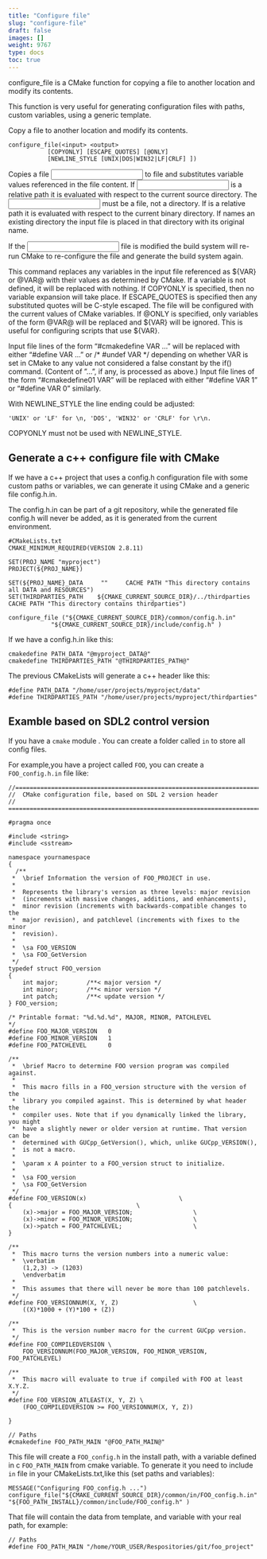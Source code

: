 ```yaml
---
title: "Configure file"
slug: "configure-file"
draft: false
images: []
weight: 9767
type: docs
toc: true
---
```


configure_file is a CMake function for copying a file to another location and modify its contents.

This function is very useful for generating configuration files with paths, custom variables, using a generic template.

 

Copy a file to another location and modify its contents.

    configure_file(<input> <output>
               [COPYONLY] [ESCAPE_QUOTES] [@ONLY]
               [NEWLINE_STYLE [UNIX|DOS|WIN32|LF|CRLF] ])

Copies a file <input> to file <output> and substitutes variable values referenced in the file content. If <input> is a relative path it is evaluated with respect to the current source directory. The <input> must be a file, not a directory. If <output> is a relative path it is evaluated with respect to the current binary directory. If <output> names an existing directory the input file is placed in that directory with its original name.

If the <input> file is modified the build system will re-run CMake to re-configure the file and generate the build system again.

This command replaces any variables in the input file referenced as ${VAR} or @VAR@ with their values as determined by CMake. If a variable is not defined, it will be replaced with nothing. If COPYONLY is specified, then no variable expansion will take place. If ESCAPE_QUOTES is specified then any substituted quotes will be C-style escaped. The file will be configured with the current values of CMake variables. If @ONLY is specified, only variables of the form @VAR@ will be replaced and ${VAR} will be ignored. This is useful for configuring scripts that use ${VAR}.

Input file lines of the form “#cmakedefine VAR ...” will be replaced with either “#define VAR ...” or /* #undef VAR */ depending on whether VAR is set in CMake to any value not considered a false constant by the if() command. (Content of ”...”, if any, is processed as above.) Input file lines of the form “#cmakedefine01 VAR” will be replaced with either “#define VAR 1” or “#define VAR 0” similarly.

With NEWLINE_STYLE the line ending could be adjusted:

    'UNIX' or 'LF' for \n, 'DOS', 'WIN32' or 'CRLF' for \r\n.

COPYONLY must not be used with NEWLINE_STYLE.



## Generate a c++ configure file with CMake
If we have a c++ project that uses a config.h configuration file with some custom paths or variables, we can generate it using CMake and a generic file config.h.in.

The config.h.in can be part of a git repository, while the generated file config.h will never be added, as it is generated from the current environment.

    #CMakeLists.txt
    CMAKE_MINIMUM_REQUIRED(VERSION 2.8.11)

    SET(PROJ_NAME "myproject")
    PROJECT(${PROJ_NAME})

    SET(${PROJ_NAME}_DATA     ""     CACHE PATH "This directory contains all DATA and RESOURCES")
    SET(THIRDPARTIES_PATH    ${CMAKE_CURRENT_SOURCE_DIR}/../thirdparties      CACHE PATH "This directory contains thirdparties")

    configure_file ("${CMAKE_CURRENT_SOURCE_DIR}/common/config.h.in"
                "${CMAKE_CURRENT_SOURCE_DIR}/include/config.h" )

If we have a config.h.in like this:

    cmakedefine PATH_DATA "@myproject_DATA@"
    cmakedefine THIRDPARTIES_PATH "@THIRDPARTIES_PATH@"

The previous CMakeLists will generate a c++ header like this:

    #define PATH_DATA "/home/user/projects/myproject/data"
    #define THIRDPARTIES_PATH "/home/user/projects/myproject/thirdparties"

## Examble based on SDL2 control version
If you have a `cmake` module . You can create a folder called `in` to store all config files. 

For example,you have a project called `FOO`, you can create a `FOO_config.h.in` file like:

    //===================================================================================
    //  CMake configuration file, based on SDL 2 version header
    // ===================================================================================
    
    #pragma once
    
    #include <string>
    #include <sstream>
    
    namespace yournamespace
    {
      /**
     *  \brief Information the version of FOO_PROJECT in use.
     *
     *  Represents the library's version as three levels: major revision
     *  (increments with massive changes, additions, and enhancements),
     *  minor revision (increments with backwards-compatible changes to the
     *  major revision), and patchlevel (increments with fixes to the minor
     *  revision).
     *
     *  \sa FOO_VERSION
     *  \sa FOO_GetVersion
     */
    typedef struct FOO_version
    {
        int major;        /**< major version */
        int minor;        /**< minor version */
        int patch;        /**< update version */
    } FOO_version;
    
    /* Printable format: "%d.%d.%d", MAJOR, MINOR, PATCHLEVEL
    */
    #define FOO_MAJOR_VERSION   0
    #define FOO_MINOR_VERSION   1
    #define FOO_PATCHLEVEL      0
    
    /**
     *  \brief Macro to determine FOO version program was compiled against.
     *
     *  This macro fills in a FOO_version structure with the version of the
     *  library you compiled against. This is determined by what header the
     *  compiler uses. Note that if you dynamically linked the library, you might
     *  have a slightly newer or older version at runtime. That version can be
     *  determined with GUCpp_GetVersion(), which, unlike GUCpp_VERSION(),
     *  is not a macro.
     *
     *  \param x A pointer to a FOO_version struct to initialize.
     *
     *  \sa FOO_version
     *  \sa FOO_GetVersion
     */
    #define FOO_VERSION(x)                          \
    {                                   \
        (x)->major = FOO_MAJOR_VERSION;                 \
        (x)->minor = FOO_MINOR_VERSION;                 \
        (x)->patch = FOO_PATCHLEVEL;                    \
    }
    
    /**
     *  This macro turns the version numbers into a numeric value:
     *  \verbatim
        (1,2,3) -> (1203)
        \endverbatim
     *
     *  This assumes that there will never be more than 100 patchlevels.
     */
    #define FOO_VERSIONNUM(X, Y, Z)                     \
        ((X)*1000 + (Y)*100 + (Z))
    
    /**
     *  This is the version number macro for the current GUCpp version.
     */
    #define FOO_COMPILEDVERSION \
        FOO_VERSIONNUM(FOO_MAJOR_VERSION, FOO_MINOR_VERSION, FOO_PATCHLEVEL)
    
    /**
     *  This macro will evaluate to true if compiled with FOO at least X.Y.Z.
     */
    #define FOO_VERSION_ATLEAST(X, Y, Z) \
        (FOO_COMPILEDVERSION >= FOO_VERSIONNUM(X, Y, Z))
    
    }
    
    // Paths
    #cmakedefine FOO_PATH_MAIN "@FOO_PATH_MAIN@"

This file will create a `FOO_config.h` in the install path, with a variable defined in c `FOO_PATH_MAIN` from cmake variable. To generate it you need to include `in` file in your CMakeLists.txt,like this (set paths and variables):

    MESSAGE("Configuring FOO_config.h ...")
    configure_file("${CMAKE_CURRENT_SOURCE_DIR}/common/in/FOO_config.h.in"
    "${FOO_PATH_INSTALL}/common/include/FOO_config.h" )

That file will contain the data from template, and variable with your real path, for example:

    // Paths
    #define FOO_PATH_MAIN "/home/YOUR_USER/Respositories/git/foo_project"



